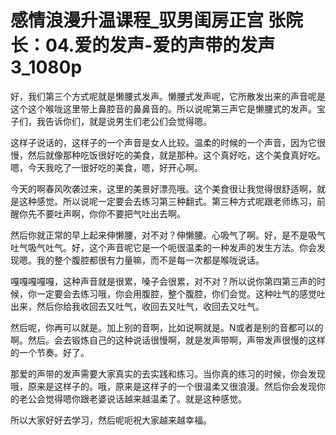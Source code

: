 # 感情浪漫升温课程_驭男闺房正宫 张院长：04.爱的发声-爱的声带的发声3_1080p

好，我们第三个方式呢就是懒腰式发声。懒腰式发声呢，它所散发出来的声音呢是这个这个喉咙这里带上鼻腔音的鼻鼻音的。所以说呢第三声它是懒腰式的发声。宝子们，我告诉你们，就是说男生们老公们会觉得嗯。

这样子说话的，这样子的一个声音是女人比较。温柔的时候的一个声音，因为它很慢，然后就像那种吃饭很好吃的美食，就是那种。这个真好吃，这个美食真好吃。嗯，今天我吃了一很好吃的美食，嗯，好开心啊。

今天的啊春风吹袭过来，这里的美景好漂亮哦。这个美食很让我觉得很舒适啊，就是这种感觉。所以说呢一定要会去练习第三种翻式。第三种方式呢跟老师练习，前醒你先不要吐声啊，你你不要把气吐出去啊。

然后你就正常的早上起来伸懒腰，对不对？伸懒腰。心吸气了啊。好，是不是吸气吐气吸气吐气。好，这个声音呢它是一个呃很温柔的一种发声的发生方法。你会发现嗯。我的整个腹腔都很有力量嘛，而不是每一次都是喉咙说话。

嘎嘎嘎嘎嘎，这种声音就是很累，嗓子会很累，对不对？所以说你第四第三声的时候，你一定要会去练习哦，你会用腹腔，整个腹腔，你们会觉。这种吐气的感觉吐出来，然后你给我收回去又吐气，收回去又吐气，收回去又吐气。

然后呢，你再可以就是。加上别的音啊，比如说啊就是。N或者是别的音都可以的啊。然后。会去锻炼自己的这种说话很慢啊，就是发声带啊，声带发声很慢的这样的一个节奏。好了。

那爱的声带的发声需要大家真实的去实践和练习。当你真的练习的时候，你会发现哦，原来是这样子的。哦，原来是这样子的一个很温柔又很浪漫。然后你会发现你的老公会觉得嗯你跟老婆说话越来越温柔了。就是这种感觉。

所以大家好好去学习，然后呢呃祝大家越来越幸福。